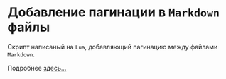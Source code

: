# Добавление пагинации в `Markdown` файлы

Скрипт написаный на `Lua`,  добавляющий пагинацию между файлами `Markdown`.

Подробнее [здесь…](https://a374ru.github.io/pagination_markdown/)
